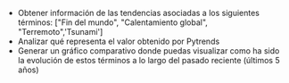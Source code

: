 - Obtener información de las tendencias asociadas a los siguientes términos: ["Fin del mundo", "Calentamiento global", "Terremoto",'Tsunami']
- Analizar qué representa el valor obtenido por Pytrends
- Generar un gráfico comparativo donde puedas visualizar como ha sido la evolución de estos términos a lo largo del pasado reciente (últimos 5 años)

